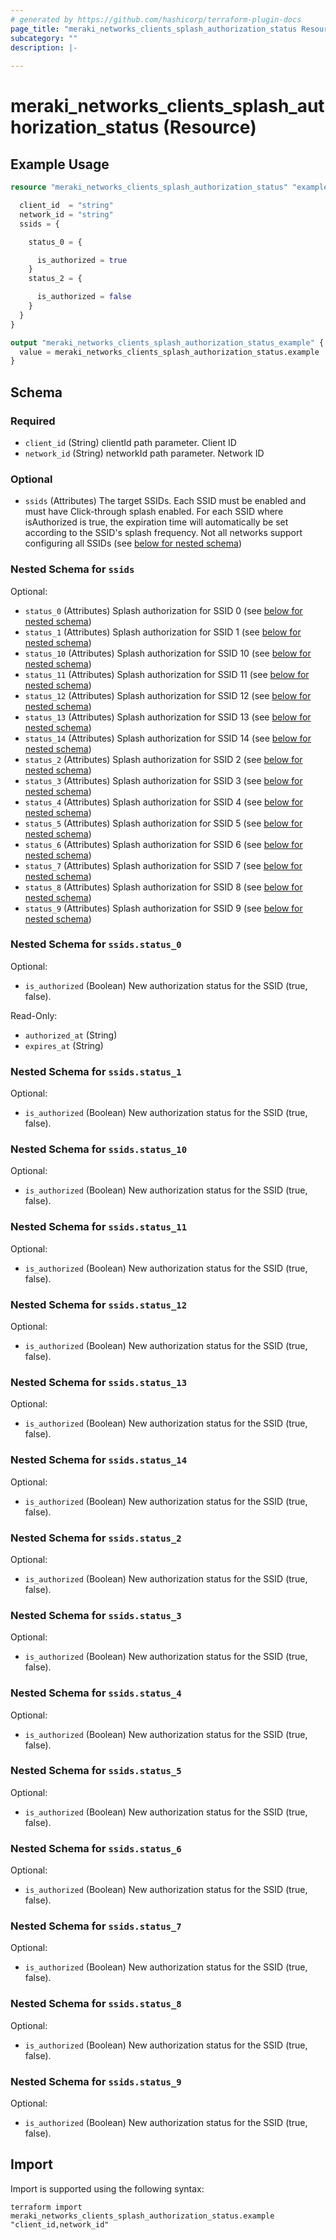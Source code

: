 ```yaml
---
# generated by https://github.com/hashicorp/terraform-plugin-docs
page_title: "meraki_networks_clients_splash_authorization_status Resource - terraform-provider-meraki"
subcategory: ""
description: |-
  
---
```


# meraki_networks_clients_splash_authorization_status (Resource)



## Example Usage

```terraform
resource "meraki_networks_clients_splash_authorization_status" "example" {

  client_id  = "string"
  network_id = "string"
  ssids = {

    status_0 = {

      is_authorized = true
    }
    status_2 = {

      is_authorized = false
    }
  }
}

output "meraki_networks_clients_splash_authorization_status_example" {
  value = meraki_networks_clients_splash_authorization_status.example
}
```

<!-- schema generated by tfplugindocs -->
## Schema

### Required

- `client_id` (String) clientId path parameter. Client ID
- `network_id` (String) networkId path parameter. Network ID

### Optional

- `ssids` (Attributes) The target SSIDs. Each SSID must be enabled and must have Click-through splash enabled. For each SSID where isAuthorized is true, the expiration time will automatically be set according to the SSID's splash frequency. Not all networks support configuring all SSIDs (see [below for nested schema](#nestedatt--ssids))

<a id="nestedatt--ssids"></a>
### Nested Schema for `ssids`

Optional:

- `status_0` (Attributes) Splash authorization for SSID 0 (see [below for nested schema](#nestedatt--ssids--status_0))
- `status_1` (Attributes) Splash authorization for SSID 1 (see [below for nested schema](#nestedatt--ssids--status_1))
- `status_10` (Attributes) Splash authorization for SSID 10 (see [below for nested schema](#nestedatt--ssids--status_10))
- `status_11` (Attributes) Splash authorization for SSID 11 (see [below for nested schema](#nestedatt--ssids--status_11))
- `status_12` (Attributes) Splash authorization for SSID 12 (see [below for nested schema](#nestedatt--ssids--status_12))
- `status_13` (Attributes) Splash authorization for SSID 13 (see [below for nested schema](#nestedatt--ssids--status_13))
- `status_14` (Attributes) Splash authorization for SSID 14 (see [below for nested schema](#nestedatt--ssids--status_14))
- `status_2` (Attributes) Splash authorization for SSID 2 (see [below for nested schema](#nestedatt--ssids--status_2))
- `status_3` (Attributes) Splash authorization for SSID 3 (see [below for nested schema](#nestedatt--ssids--status_3))
- `status_4` (Attributes) Splash authorization for SSID 4 (see [below for nested schema](#nestedatt--ssids--status_4))
- `status_5` (Attributes) Splash authorization for SSID 5 (see [below for nested schema](#nestedatt--ssids--status_5))
- `status_6` (Attributes) Splash authorization for SSID 6 (see [below for nested schema](#nestedatt--ssids--status_6))
- `status_7` (Attributes) Splash authorization for SSID 7 (see [below for nested schema](#nestedatt--ssids--status_7))
- `status_8` (Attributes) Splash authorization for SSID 8 (see [below for nested schema](#nestedatt--ssids--status_8))
- `status_9` (Attributes) Splash authorization for SSID 9 (see [below for nested schema](#nestedatt--ssids--status_9))

<a id="nestedatt--ssids--status_0"></a>
### Nested Schema for `ssids.status_0`

Optional:

- `is_authorized` (Boolean) New authorization status for the SSID (true, false).

Read-Only:

- `authorized_at` (String)
- `expires_at` (String)


<a id="nestedatt--ssids--status_1"></a>
### Nested Schema for `ssids.status_1`

Optional:

- `is_authorized` (Boolean) New authorization status for the SSID (true, false).


<a id="nestedatt--ssids--status_10"></a>
### Nested Schema for `ssids.status_10`

Optional:

- `is_authorized` (Boolean) New authorization status for the SSID (true, false).


<a id="nestedatt--ssids--status_11"></a>
### Nested Schema for `ssids.status_11`

Optional:

- `is_authorized` (Boolean) New authorization status for the SSID (true, false).


<a id="nestedatt--ssids--status_12"></a>
### Nested Schema for `ssids.status_12`

Optional:

- `is_authorized` (Boolean) New authorization status for the SSID (true, false).


<a id="nestedatt--ssids--status_13"></a>
### Nested Schema for `ssids.status_13`

Optional:

- `is_authorized` (Boolean) New authorization status for the SSID (true, false).


<a id="nestedatt--ssids--status_14"></a>
### Nested Schema for `ssids.status_14`

Optional:

- `is_authorized` (Boolean) New authorization status for the SSID (true, false).


<a id="nestedatt--ssids--status_2"></a>
### Nested Schema for `ssids.status_2`

Optional:

- `is_authorized` (Boolean) New authorization status for the SSID (true, false).


<a id="nestedatt--ssids--status_3"></a>
### Nested Schema for `ssids.status_3`

Optional:

- `is_authorized` (Boolean) New authorization status for the SSID (true, false).


<a id="nestedatt--ssids--status_4"></a>
### Nested Schema for `ssids.status_4`

Optional:

- `is_authorized` (Boolean) New authorization status for the SSID (true, false).


<a id="nestedatt--ssids--status_5"></a>
### Nested Schema for `ssids.status_5`

Optional:

- `is_authorized` (Boolean) New authorization status for the SSID (true, false).


<a id="nestedatt--ssids--status_6"></a>
### Nested Schema for `ssids.status_6`

Optional:

- `is_authorized` (Boolean) New authorization status for the SSID (true, false).


<a id="nestedatt--ssids--status_7"></a>
### Nested Schema for `ssids.status_7`

Optional:

- `is_authorized` (Boolean) New authorization status for the SSID (true, false).


<a id="nestedatt--ssids--status_8"></a>
### Nested Schema for `ssids.status_8`

Optional:

- `is_authorized` (Boolean) New authorization status for the SSID (true, false).


<a id="nestedatt--ssids--status_9"></a>
### Nested Schema for `ssids.status_9`

Optional:

- `is_authorized` (Boolean) New authorization status for the SSID (true, false).

## Import

Import is supported using the following syntax:

```shell
terraform import meraki_networks_clients_splash_authorization_status.example "client_id,network_id"
```
